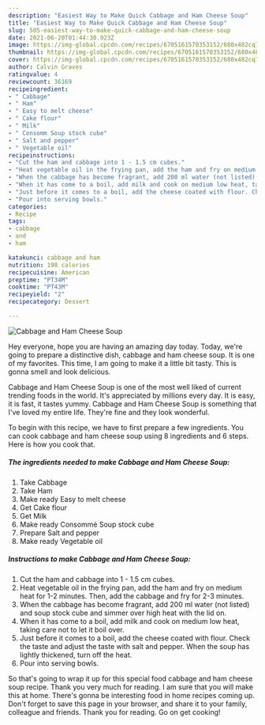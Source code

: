 ```yaml
---
description: "Easiest Way to Make Quick Cabbage and Ham Cheese Soup"
title: "Easiest Way to Make Quick Cabbage and Ham Cheese Soup"
slug: 505-easiest-way-to-make-quick-cabbage-and-ham-cheese-soup
date: 2021-06-20T01:44:30.923Z
image: https://img-global.cpcdn.com/recipes/6705161570353152/680x482cq70/cabbage-and-ham-cheese-soup-recipe-main-photo.jpg
thumbnail: https://img-global.cpcdn.com/recipes/6705161570353152/680x482cq70/cabbage-and-ham-cheese-soup-recipe-main-photo.jpg
cover: https://img-global.cpcdn.com/recipes/6705161570353152/680x482cq70/cabbage-and-ham-cheese-soup-recipe-main-photo.jpg
author: Calvin Graves
ratingvalue: 4
reviewcount: 36169
recipeingredient:
- " Cabbage"
- " Ham"
- " Easy to melt cheese"
- " Cake flour"
- " Milk"
- " Consomm Soup stock cube"
- " Salt and pepper"
- " Vegetable oil"
recipeinstructions:
- "Cut the ham and cabbage into 1 - 1.5 cm cubes."
- "Heat vegetable oil in the frying pan, add the ham and fry on medium heat for 1-2 minutes. Then, add the cabbage and fry for 2-3 minutes."
- "When the cabbage has become fragrant, add 200 ml water (not listed) and soup stock cube and simmer over high heat with the lid on."
- "When it has come to a boil, add milk and cook on medium low heat, taking care not to let it boil over."
- "Just before it comes to a boil, add the cheese coated with flour. Check the taste and adjust the taste with salt and pepper. When the soup has lightly thickened, turn off the heat."
- "Pour into serving bowls."
categories:
- Recipe
tags:
- cabbage
- and
- ham

katakunci: cabbage and ham 
nutrition: 198 calories
recipecuisine: American
preptime: "PT34M"
cooktime: "PT43M"
recipeyield: "2"
recipecategory: Dessert

---
```



![Cabbage and Ham Cheese Soup](https://img-global.cpcdn.com/recipes/6705161570353152/680x482cq70/cabbage-and-ham-cheese-soup-recipe-main-photo.jpg)

Hey everyone, hope you are having an amazing day today. Today, we're going to prepare a distinctive dish, cabbage and ham cheese soup. It is one of my favorites. This time, I am going to make it a little bit tasty. This is gonna smell and look delicious.

Cabbage and Ham Cheese Soup is one of the most well liked of current trending foods in the world. It's appreciated by millions every day. It is easy, it is fast, it tastes yummy. Cabbage and Ham Cheese Soup is something that I've loved my entire life. They're fine and they look wonderful.




To begin with this recipe, we have to first prepare a few ingredients. You can cook cabbage and ham cheese soup using 8 ingredients and 6 steps. Here is how you cook that.

<!--inarticleads1-->

##### The ingredients needed to make Cabbage and Ham Cheese Soup:

1. Take  Cabbage
1. Take  Ham
1. Make ready  Easy to melt cheese
1. Get  Cake flour
1. Get  Milk
1. Make ready  Consommé Soup stock cube
1. Prepare  Salt and pepper
1. Make ready  Vegetable oil




<!--inarticleads2-->

##### Instructions to make Cabbage and Ham Cheese Soup:

1. Cut the ham and cabbage into 1 - 1.5 cm cubes.
1. Heat vegetable oil in the frying pan, add the ham and fry on medium heat for 1-2 minutes. Then, add the cabbage and fry for 2-3 minutes.
1. When the cabbage has become fragrant, add 200 ml water (not listed) and soup stock cube and simmer over high heat with the lid on.
1. When it has come to a boil, add milk and cook on medium low heat, taking care not to let it boil over.
1. Just before it comes to a boil, add the cheese coated with flour. Check the taste and adjust the taste with salt and pepper. When the soup has lightly thickened, turn off the heat.
1. Pour into serving bowls.




So that's going to wrap it up for this special food cabbage and ham cheese soup recipe. Thank you very much for reading. I am sure that you will make this at home. There's gonna be interesting food in home recipes coming up. Don't forget to save this page in your browser, and share it to your family, colleague and friends. Thank you for reading. Go on get cooking!
